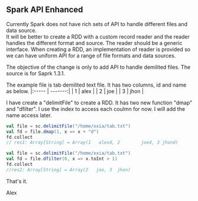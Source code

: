 ## Spark API Enhanced

Currently Spark does not have rich sets of API to handle different files and data source.  
It will be better to create a RDD with a custom record reader and the reader handles the different format and source. 
The reader should be a generic interface. When creating a RDD, an implementation of reader is provided so we can
have uniform API for a range of file formats and data sources.

The objective of the change is only to add API to handle demilited files. The source is for Saprk 1.3.1.

The example file is tab demilited text file. It has two columns, id and name as below.
 |:----- | -------:|
 | 1     |    alex |
 | 2     |     joe |
 | 3     |    jhon |

I have create a "delimitFile" to create a RDD. It has two new function "dmap" and "dfilter". I use the index
to access each coulmn for now. I will add the name access later.

```scala
val file = sc.delimitFile("/home/xxia/tab.txt")
val fd = file.dmap(1, x => x + "d")
fd.collect
// res1: Array[String] = Array(1   alexd, 2        joed, 3 jhond)
```

```scala
val file = sc.delimitFile("/home/xxia/tab.txt")
val fd = file.dfilter(0, x => x.toInt > 1)
fd.collect
//res2: Array[String] = Array(2   joe, 3  jhon)
```

That's it.

Alex

